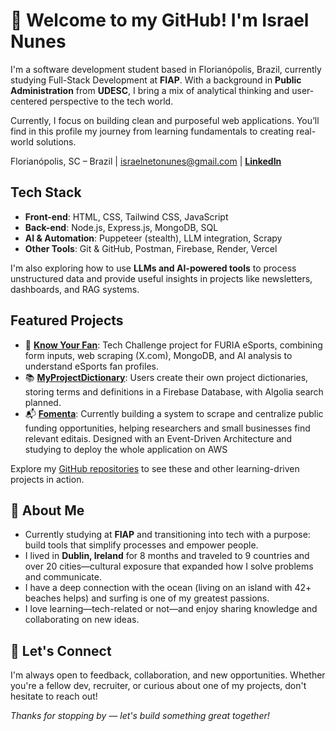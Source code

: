 # 👋 Welcome to my GitHub! I'm Israel Nunes

I'm a software development student based in Florianópolis, Brazil, currently studying Full-Stack Development at **FIAP**. With a background in **Public Administration** from **UDESC**, I bring a mix of analytical thinking and user-centered perspective to the tech world.

Currently, I focus on building clean and purposeful web applications. You’ll find in this profile my journey from learning fundamentals to creating real-world solutions.

Florianópolis, SC – Brazil | israelnetonunes@gmail.com | [**LinkedIn**](https://www.linkedin.com/in/icnneto/)

## Tech Stack

- **Front-end**: HTML, CSS, Tailwind CSS, JavaScript  
- **Back-end**: Node.js, Express.js, MongoDB, SQL  
- **AI & Automation**: Puppeteer (stealth), LLM integration, Scrapy  
- **Other Tools**: Git & GitHub, Postman, Firebase, Render, Vercel

I'm also exploring how to use **LLMs and AI-powered tools** to process unstructured data and provide useful insights in projects like newsletters, dashboards, and RAG systems.

## Featured Projects

- 🎯 [**Know Your Fan**](https://github.com/Icnneto/furia_tech-challenge): Tech Challenge project for FURIA eSports, combining form inputs, web scraping (X.com), MongoDB, and AI analysis to understand eSports fan profiles.
- 📚 [**MyProjectDictionary**](https://github.com/Icnneto/myProjectDictionary): Users create their own project dictionaries, storing terms and definitions in a Firebase Database, with Algolia search planned.
- 📬 [**Fomenta**](https://fomenta.com.br/): Currently building a system to scrape and centralize public funding opportunities, helping researchers and small businesses find relevant editais. Designed with an Event-Driven Architecture and studying to deploy the whole application on AWS

Explore my [GitHub repositories](https://github.com/Icnneto?tab=repositories) to see these and other learning-driven projects in action.

## 📌 About Me

- Currently studying at **FIAP** and transitioning into tech with a purpose: build tools that simplify processes and empower people.
- I lived in **Dublin, Ireland** for 8 months and traveled to 9 countries and over 20 cities—cultural exposure that expanded how I solve problems and communicate.
- I have a deep connection with the ocean (living on an island with 42+ beaches helps) and surfing is one of my greatest passions.
- I love learning—tech-related or not—and enjoy sharing knowledge and collaborating on new ideas.

## 🤝 Let's Connect

I'm always open to feedback, collaboration, and new opportunities. Whether you're a fellow dev, recruiter, or curious about one of my projects, don't hesitate to reach out!

_Thanks for stopping by — let's build something great together!_
